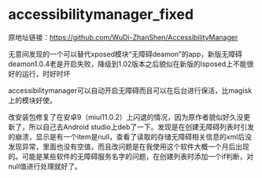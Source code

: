 # accessibilitymanager_fixed

原地址链接：https://github.com/WuDi-ZhanShen/AccessibilityManager

无意间发现的一个可以替代xposed模块“无障碍deamon”的app，新版无障碍deamon1.0.4老是开启失败，降级到1.02版本之后貌似在新版的lsposed上不能很好的运行，时好时坏

accessibilitymanager可以自动开启无障碍而且可以在后台进行保活，比magisk上的模块好使。

改安装包修复了在安卓9（miui11.0.2）上闪退的情况，因为原作者貌似好久没更新了，所以自己去Android studio上deb了一下。发现是在创建无障碍列表时引发的崩溃，显示是有一个item是null，查看了读取的存储无障碍相关信息的xml后没发现异常，里面也没有空值，而且改问题是在我使用这个软件大概一个月后出现的。可能是某些软件的无障碍服务名字的问题，在创建列表时添加一个if判断，对null值进行处理就好了。
